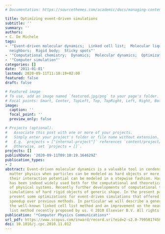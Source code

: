 ```yaml
---
# Documentation: https://sourcethemes.com/academic/docs/managing-content/

title: Optimizing event-driven simulations
subtitle: ''
summary: ''
authors:
- C. De Michele
tags:
- '"Event-driven molecular dynamics;  Linked cell list;  Molecular liquids;  Nearest
  neighbors;  Rigid body;  Sticky spots"'
- '"Computational chemistry;  Dynamics;  Molecular dynamics;  Optimization"'
- '"Computer simulation"'
categories: []
date: '2011-01-01'
lastmod: 2020-09-11T11:10:19+02:00
featured: false
draft: false

# Featured image
# To use, add an image named `featured.jpg/png` to your page's folder.
# Focal points: Smart, Center, TopLeft, Top, TopRight, Left, Right, BottomLeft, Bottom, BottomRight.
image:
  caption: ''
  focal_point: ''
  preview_only: false

# Projects (optional).
#   Associate this post with one or more of your projects.
#   Simply enter your project's folder or file name without extension.
#   E.g. `projects = ["internal-project"]` references `content/project/deep-learning/index.md`.
#   Otherwise, set `projects = []`.
projects: []
publishDate: '2020-09-11T09:10:19.164629Z'
publication_types:
- 2
abstract: Event-driven molecular dynamics is a valuable tool in condensed and soft
  matter physics when particles can be modeled as hard objects or more generally if
  their interaction potential can be modeled in a stepwise fashion. Hard spheres model
  has been indeed widely used both for the computational and theoretical description
  of physical systems. Recently further developments of computational techniques allow
  simulations of hard rigid objects of generic shape. In the present paper we will
  present some optimizations for event-driven simulations that offered a significant
  speedup over previous methods. In particular we will describe a generalization of
  the well-known linked cell list method and an improvement on the nearest neighbor
  list method recently proposed by us. © 2010 Elsevier B.V. All rights reserved.
publication: '*Computer Physics Communications*'
url_pdf: https://www.scopus.com/inward/record.uri?eid=2-s2.0-79958174585&doi=10.1016%2fj.cpc.2010.11.012&partnerID=40&md5=30ae0ca9a579591815d734a55af34ef2
doi: 10.1016/j.cpc.2010.11.012
---
```

